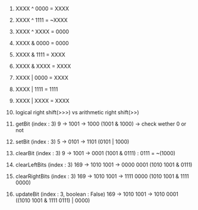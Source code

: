 1. XXXX ^ 0000 = XXXX
2. XXXX ^ 1111 = ~XXXX
3. XXXX ^ XXXX = 0000
4. XXXX & 0000 = 0000
5. XXXX & 1111 = XXXX
6. XXXX & XXXX = XXXX
7. XXXX | 0000 = XXXX
8. XXXX | 1111 = 1111
9. XXXX | XXXX = XXXX
10. logical right shift(>>>) vs arithmetic right shift(>>)

11. getBit (index : 3)
    9 -> 1001 -> 1000 (1001 & 1000) -> check wether 0 or not

12. setBit (index : 3)
    5 -> 0101 -> 1101 (0101 | 1000)

13. clearBit (index : 3)
    9 -> 1001 -> 0001 (1001 & 0111) : 0111 = ~(1000)

14. clearLeftBits (index : 3)
    169 -> 1010 1001 -> 0000 0001 (1010 1001 & 0111)

15. clearRightBits (index : 3)
    169 -> 1010 1001 -> 1111 0000 (1010 1001 & 1111 0000)

16. updateBit (index : 3, boolean : False)
    169 -> 1010 1001 -> 1010 0001 ((1010 1001 & 1111 0111) | 0000)

